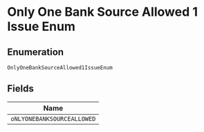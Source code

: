 
# Only One Bank Source Allowed 1 Issue Enum

## Enumeration

`OnlyOneBankSourceAllowed1IssueEnum`

## Fields

| Name |
|  --- |
| `oNLYONEBANKSOURCEALLOWED` |

